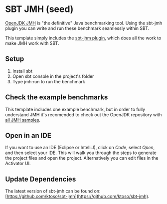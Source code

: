 SBT JMH (seed)
==============

[OpenJDK JMH](http://openjdk.java.net/projects/code-tools/jmh/) is "the definitive" Java benchmarking tool.
Using the sbt-jmh plugin you can write and run these benchmark seamlessly within SBT.

This template simply includes the [sbt-jhm plugin](https://github.com/ktoso/sbt-jmh), which does all the work to make JMH work with SBT.

Setup
-----

1. Install sbt
2. Open sbt console in the project's folder
3. Type jmh:run to run the benchmark

Check the example benchmarks
----------------------------

This template includes one example benchmark, but in order to fully understand JMH it's recomended to check out the OpenJDK repository with [all JMH samples](http://hg.openjdk.java.net/code-tools/jmh/file/tip/jmh-samples/src/main/java/org/openjdk/jmh/samples/).

Open in an IDE
--------------

If you want to use an IDE (Eclipse or IntelliJ), click on *Code*, select *Open*, and then select your IDE.  This will walk you through the steps to generate the project files and open the project.  Alternatively you can edit files in the Activator UI.


Update Dependencies
-------------------

The latest version of sbt-jmh can be found on: [https://github.com/ktoso/sbt-jmh](https://github.com/ktoso/sbt-jmh).
